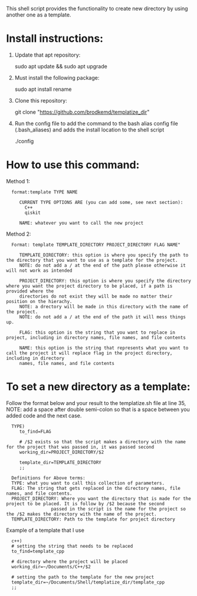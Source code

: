 This shell script provides the functionality to create new directory by using another one as a template.

# Install instructions:
   
   1) Update that apt repository:
   
      sudo apt update && sudo apt upgrade

   2) Must install the following package:
      
      sudo apt install rename

   3) Clone this repository:
   
      git clone "https://github.com/brodkemd/templatize_dir"

   4) Run the config file to add the command to the bash alias config file (.bash_aliases) and adds the install location to the shell script
      
      ./config

# How to use this command:
   Method 1:
      
      format:template TYPE NAME

         CURRENT TYPE OPTIONS ARE (you can add some, see next section):
           C++
           qiskit

         NAME: whatever you want to call the new project

   Method 2:
      
      Format: template TEMPLATE_DIRECTORY PROJECT_DIRECTORY FLAG NAME"

         TEMPLATE_DIRECTORY: this option is where you specify the path to the directory that you want to use as a template for the project.
         NOTE: do not add a / at the end of the path please otherwise it will not work as intended

         PROJECT_DIRECTORY: this option is where you specify the directory where you want the project directory to be placed, if a path is provided where the
         directories do not exist they will be made no matter their position on the hierachy.
         NOTE: a drectory will be made in this directory with the name of the project.
         NOTE: do not add a / at the end of the path it will mess things up.

         FLAG: this option is the string that you want to replace in project, including in directory names, file names, and file contents

         NAME: this option is the string that represents what you want to call the project it will replace flag in the project directory, including in directory 
         names, file names, and file contents 


# To set a new directory as a template:

   Follow the format below and your result to the templatize.sh file at line 35, NOTE: add a space after 
   double semi-colon so that is a space between you added code and the next case.

      TYPE)
         to_find=FLAG

         # /$2 exists so that the script makes a directory with the name for the project that was passed in, it was passed second
         working_dir=PROJECT_DIRECTORY/$2

         template_dir=TEMPLATE_DIRECTORY
         ;;

      Definitions for Above terms:
      TYPE: what you want to call this collection of parameters.
      FLAG: The string that gets replaced in the directory names, file names, and file contents.
      PROJECT_DIRECTORY: Where you want the directory that is made for the project to be placed. It is follow by /$2 because the second
                     passed in the script is the name for the project so the /$2 makes the directory with the name of the project.
      TEMPLATE_DIRECTORY: Path to the template for project directory
    

   Example of a template that I use
      
      c++)
      # setting the string that needs to be replaced
      to_find=template_cpp

      # directory where the project will be placed
      working_dir=~/Documents/C++/$2

      # setting the path to the template for the new project
      template_dir=~/Documents/Shell/templatize_dir/template_cpp
      ;;
